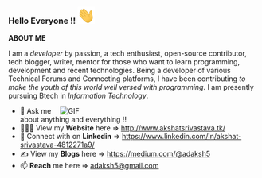 ### Hello Everyone !!  <img src="https://github.com/ABSphreak/ABSphreak/blob/master/gifs/Hi.gif" width="35px">

**ABOUT ME** 

I am a *developer* by passion, a tech enthusiast, open-source contributor, tech blogger, writer, mentor for those who want to learn programming, development and recent technologies.
Being a developer of various Technical Forums and Connecting platforms, I have been contributing *to make the youth of this world well versed with programming*.
I am presently pursuing Btech in *Information Technology*.


<img align ="right" alt="GIF" src="https://miro.medium.com/max/875/1*Urc28sbnORGOW5oyohQ06g.gif" width="400px" />


- 💬 Ask me about anything and everything !! 
- 👨🏻‍💻 View my **Website** here => http://www.akshatsrivastava.tk/
- 💬 Connect with on **Linkedin** => https://www.linkedin.com/in/akshat-srivastava-4812271a9/
- ✍ View my **Blogs** here => https://medium.com/@adaksh5
- 📫 **Reach** me here => adaksh5@gmail.com

<!-- <p>
  <a href="https://www.linkedin.com/in/akshat-srivastava-4812271a9/">
    <img src="https://img.shields.io/badge/Abhishek-Srivastava-386938188?style=flat&logo=linkedin">
  </a>
 
 <a href="https://medium.com/@adaksh5">
    <img src="https://img.shields.io/badge/abhishek2x-30302f?style=flat&logo=medium">
  </a>
</p>>

